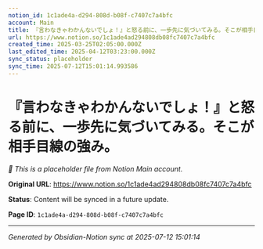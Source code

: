 ```yaml
---
notion_id: 1c1ade4a-d294-808d-b08f-c7407c7a4bfc
account: Main
title: 『言わなきゃわかんないでしょ！』と怒る前に、一歩先に気づいてみる。そこが相手目線の強み。
url: https://www.notion.so/1c1ade4ad294808db08fc7407c7a4bfc
created_time: 2025-03-25T02:05:00.000Z
last_edited_time: 2025-04-12T03:23:00.000Z
sync_status: placeholder
sync_time: 2025-07-12T15:01:14.993586
---
```


# 『言わなきゃわかんないでしょ！』と怒る前に、一歩先に気づいてみる。そこが相手目線の強み。

*🔄 This is a placeholder file from Notion Main account.*

**Original URL**: https://www.notion.so/1c1ade4ad294808db08fc7407c7a4bfc

**Status**: Content will be synced in a future update.

**Page ID**: `1c1ade4a-d294-808d-b08f-c7407c7a4bfc`

---

*Generated by Obsidian-Notion sync at 2025-07-12 15:01:14*
